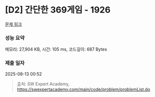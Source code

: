 # [D2] 간단한 369게임 - 1926 

[문제 링크](https://swexpertacademy.com/main/code/problem/problemDetail.do?contestProbId=AV5PTeo6AHUDFAUq) 

### 성능 요약

메모리: 27,904 KB, 시간: 105 ms, 코드길이: 687 Bytes

### 제출 일자

2025-08-13 00:52



> 출처: SW Expert Academy, https://swexpertacademy.com/main/code/problem/problemList.do